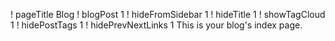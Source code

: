 ! pageTitle Blog
! blogPost 1
! hideFromSidebar 1
! hideTitle 1
! showTagCloud 1
! hidePostTags 1
! hidePrevNextLinks 1
This is your blog's index page.
